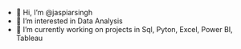 - 👋 Hi, I’m @jaspiarsingh
- 👀 I’m interested in Data Analysis
- 🌱 I’m currently working on projects in Sql, Pyton, Excel, Power BI, Tableau


<!---
jaspiarsingh/jaspiarsingh is a ✨ special ✨ repository because its `README.md` (this file) appears on your GitHub profile.
You can click the Preview link to take a look at your changes.
--->
